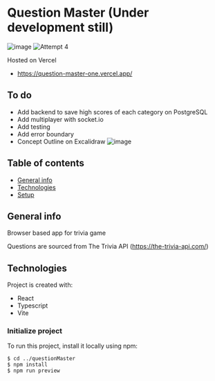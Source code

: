 # Question Master (Under development still)
![image](https://user-images.githubusercontent.com/78133003/231874087-adf09831-c275-494d-bef0-3e50648578ed.png)
![Attempt 4](https://user-images.githubusercontent.com/78133003/232167314-2fb03304-e442-479e-9ed9-7fca92322e56.gif)


Hosted on Vercel
* https://question-master-one.vercel.app/

## To do
* Add backend to save high scores of each category on PostgreSQL
* Add multiplayer with socket.io
* Add testing
* Add error boundary
* Concept Outline on Excalidraw
![image](https://user-images.githubusercontent.com/78133003/231874755-d27f2cf0-fe80-478b-9241-35e814b752c4.png)


## Table of contents
* [General info](#general-info)
* [Technologies](#technologies)
* [Setup](#setup)

## General info
Browser based app for trivia game

Questions are sourced from The Trivia API (https://the-trivia-api.com/)

## Technologies
Project is created with:
* React
* Typescript
* Vite
	

### Initialize project
To run this project, install it locally using npm:

```
$ cd ../questionMaster
$ npm install
$ npm run preview
```
